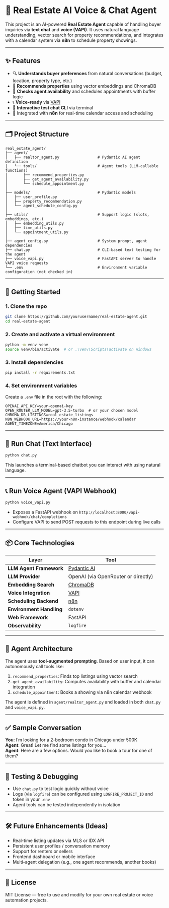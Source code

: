 
# 🏡 Real Estate AI Voice & Chat Agent

This project is an AI-powered **Real Estate Agent** capable of handling buyer inquiries via **text chat** and **voice (VAPI)**. It uses natural language understanding, vector search for property recommendations, and integrates with a calendar system via **n8n** to schedule property showings.

---

## ✨ Features

- 🔍 **Understands buyer preferences** from natural conversations (budget, location, property type, etc.)
- 🧠 **Recommends properties** using vector embeddings and ChromaDB
- 📅 **Checks agent availability** and schedules appointments with buffer logic
- 📞 **Voice-ready** via [VAPI](https://vapi.ai/)
- 🧪 **Interactive test chat CLI** via terminal
- 🔄 Integrated with **n8n** for real-time calendar access and scheduling

---

## 🗂️ Project Structure

```
real_estate_agent/
├── agent/
│   ├── realtor_agent.py                 # Pydantic AI agent definition
│   └── tools/                           # Agent tools (LLM-callable functions)
│       ├── recommend_properties.py
│       ├── get_agent_availability.py
│       └── schedule_appointment.py
│
├── models/                              # Pydantic models
│   ├── user_profile.py
│   ├── property_recommendation.py
│   └── agent_schedule_config.py
│
├── utils/                               # Support logic (slots, embeddings, etc.)
│   ├── embedding_utils.py
│   ├── time_utils.py
│   └── appointment_utils.py
│
├── agent_config.py                      # System prompt, agent dependencies
├── chat.py                              # CLI-based text testing for the agent
├── voice_vapi.py                        # FastAPI server to handle VAPI voice requests
└── .env                                 # Environment variable configuration (not checked in)
```

---

## 🚀 Getting Started

### 1. Clone the repo

```bash
git clone https://github.com/yourusername/real-estate-agent.git
cd real-estate-agent
```

### 2. Create and activate a virtual environment

```bash
python -m venv venv
source venv/bin/activate  # or .\venv\Scripts\activate on Windows
```

### 3. Install dependencies

```bash
pip install -r requirements.txt
```

### 4. Set environment variables

Create a `.env` file in the root with the following:

```env
OPENAI_API_KEY=your-openai-key
OPEN_ROUTER_LLM_MODEL=gpt-3.5-turbo  # or your chosen model
CHROMA_DB_LISTINGS=real_estate_listings
N8N_WEBHOOK_URL=https://your-n8n-instance/webhook/calendar
AGENT_TIMEZONE=America/Chicago
```

---

## 💬 Run Chat (Text Interface)

```bash
python chat.py
```

This launches a terminal-based chatbot you can interact with using natural language.

---

## 📞 Run Voice Agent (VAPI Webhook)

```bash
python voice_vapi.py
```

- Exposes a FastAPI webhook on `http://localhost:8000/vapi-webhook/chat/completions`
- Configure VAPI to send POST requests to this endpoint during live calls

---

## 📦 Core Technologies

| Layer | Tool |
|-------|------|
| **LLM Agent Framework** | [Pydantic AI](https://github.com/ericmjl/pydantic-ai) |
| **LLM Provider** | OpenAI (via OpenRouter or directly) |
| **Embedding Search** | [ChromaDB](https://docs.trychroma.com/) |
| **Voice Integration** | [VAPI](https://vapi.ai/) |
| **Scheduling Backend** | [n8n](https://n8n.io/) |
| **Environment Handling** | `dotenv` |
| **Web Framework** | FastAPI |
| **Observability** | `logfire` |

---

## 🧠 Agent Architecture

The agent uses **tool-augmented prompting**. Based on user input, it can autonomously call tools like:

1. `recommend_properties`: Finds top listings using vector search
2. `get_agent_availability`: Computes availability with buffer and calendar integration
3. `schedule_appointment`: Books a showing via n8n calendar webhook

The agent is defined in `agent/realtor_agent.py` and loaded in both `chat.py` and `voice_vapi.py`.

---

## ✅ Sample Conversation

**You**: I’m looking for a 2-bedroom condo in Chicago under 500K  
**Agent**: Great! Let me find some listings for you…  
**Agent**: Here are a few options. Would you like to book a tour for one of them?

---

## 🧪 Testing & Debugging

- Use `chat.py` to test logic quickly without voice
- Logs (via `logfire`) can be configured using `LOGFIRE_PROJECT_ID` and token in your `.env`
- Agent tools can be tested independently in isolation

---

## 🛠 Future Enhancements (Ideas)

- Real-time listing updates via MLS or IDX API
- Persistent user profiles / conversation memory
- Support for renters or sellers
- Frontend dashboard or mobile interface
- Multi-agent delegation (e.g., one agent recommends, another books)

---

## 📄 License

MIT License — free to use and modify for your own real estate or voice automation projects.